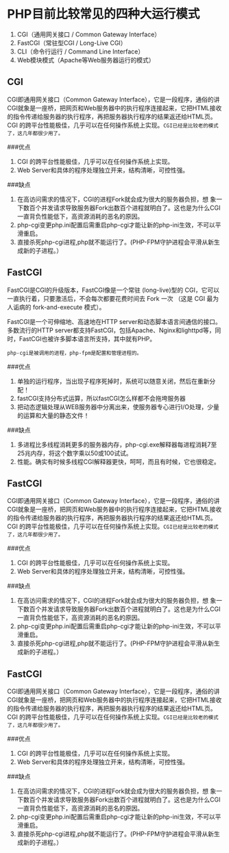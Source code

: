 # PHP目前比较常见的四种大运行模式

1. CGI（通用网关接口 / Common Gateway Interface）
2. FastCGI（常驻型CGI / Long-Live CGI）
3. CLI（命令行运行 / Command Line Interface）
4. Web模块模式（Apache等Web服务器运行的模式）

## CGI

CGI即通用网关接口（Common Gateway Interface），它是一段程序，通俗的讲CGI就象是一座桥，把网页和Web服务器中的执行程序连接起来，它把HTML接收的指令传递给服务器的执行程序，再把服务器执行程序的结果返还给HTML页。CGI 的跨平台性能极佳，几乎可以在任何操作系统上实现。`CGI已经是比较老的模式了，这几年都很少用了。`

###优点

 1. CGI 的跨平台性能极佳，几乎可以在任何操作系统上实现。
 2. Web Server和具体的程序处理独立开来，结构清晰，可控性强。

###缺点

 1. 在高访问需求的情况下，CGI的进程Fork就会成为很大的服务器负担，想 象一下数百个并发请求导致服务器Fork出数百个进程就明白了。这也是为什么CGI一直背负性能低下，高资源消耗的恶名的原因。
 2. php-cgi变更php.ini配置后需重启php-cgi才能让新的php-ini生效，不可以平滑重启。
 3. 直接杀死php-cgi进程,php就不能运行了。(PHP-FPM守护进程会平滑从新生成新的子进程。）

## FastCGI

FastCGI是CGI的升级版本，FastCGI像是一个常驻 (long-live)型的 CGI，它可以一直执行着，只要激活后，不会每次都要花费时间去 Fork 一次 （这是 CGI 最为人诟病的 fork-and-execute 模式）。

FastCGI是一个可伸缩地、高速地在HTTP server和动态脚本语言间通信的接口。多数流行的HTTP server都支持FastCGI，包括Apache、Nginx和lighttpd等，同时，FastCGI也被许多脚本语言所支持，其中就有PHP。

`php-cgi是被调用的进程，php-fpm是配置和管理进程的。`

###优点

 1. 单独的运行程序，当出现子程序死掉时，系统可以随意关闭，然后在重新分配！
 2. fastCGI支持分布式运算，所以fastCGI怎么样都不会拖垮服务器
 3. 把动态逻辑处理从WEB服务器中分离出来，使服务器专心进行I/O处理，少量的运算和大量的静态文件！

###缺点

 1. 多进程比多线程消耗更多的服务器内存，php-cgi.exe解释器每进程消耗7至25兆内存，将这个数字乘以50或100试试。
 2. 性能。确实有时候多线程CGI解释器更快，呵呵，而且有时候，它也很稳定。
 
## FastCGI

CGI即通用网关接口（Common Gateway Interface），它是一段程序，通俗的讲CGI就象是一座桥，把网页和Web服务器中的执行程序连接起来，它把HTML接收的指令传递给服务器的执行程序，再把服务器执行程序的结果返还给HTML页。CGI 的跨平台性能极佳，几乎可以在任何操作系统上实现。`CGI已经是比较老的模式了，这几年都很少用了。`

###优点

 1. CGI 的跨平台性能极佳，几乎可以在任何操作系统上实现。
 2. Web Server和具体的程序处理独立开来，结构清晰，可控性强。

###缺点

 1. 在高访问需求的情况下，CGI的进程Fork就会成为很大的服务器负担，想 象一下数百个并发请求导致服务器Fork出数百个进程就明白了。这也是为什么CGI一直背负性能低下，高资源消耗的恶名的原因。
 2. php-cgi变更php.ini配置后需重启php-cgi才能让新的php-ini生效，不可以平滑重启。
 3. 直接杀死php-cgi进程,php就不能运行了。(PHP-FPM守护进程会平滑从新生成新的子进程。）
 
## FastCGI

CGI即通用网关接口（Common Gateway Interface），它是一段程序，通俗的讲CGI就象是一座桥，把网页和Web服务器中的执行程序连接起来，它把HTML接收的指令传递给服务器的执行程序，再把服务器执行程序的结果返还给HTML页。CGI 的跨平台性能极佳，几乎可以在任何操作系统上实现。`CGI已经是比较老的模式了，这几年都很少用了。`

###优点

 1. CGI 的跨平台性能极佳，几乎可以在任何操作系统上实现。
 2. Web Server和具体的程序处理独立开来，结构清晰，可控性强。

###缺点

 1. 在高访问需求的情况下，CGI的进程Fork就会成为很大的服务器负担，想 象一下数百个并发请求导致服务器Fork出数百个进程就明白了。这也是为什么CGI一直背负性能低下，高资源消耗的恶名的原因。
 2. php-cgi变更php.ini配置后需重启php-cgi才能让新的php-ini生效，不可以平滑重启。
 3. 直接杀死php-cgi进程,php就不能运行了。(PHP-FPM守护进程会平滑从新生成新的子进程。）


